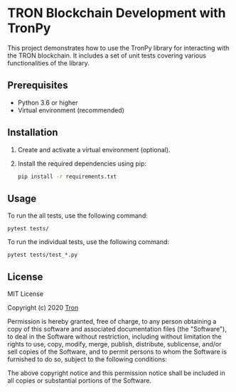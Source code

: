 # TRON Blockchain Development with TronPy

This project demonstrates how to use the TronPy library for interacting with the TRON blockchain. It includes a set of unit tests covering various functionalities of the library.

## Prerequisites

- Python 3.6 or higher
- Virtual environment (recommended)

## Installation

1. Create and activate a virtual environment (optional).
2. Install the required dependencies using pip:

   ```bash
   pip install -r requirements.txt
   ```

## Usage

To run the all tests, use the following command:

```pytest tests/```

To run the individual tests, use the following command:

```pytest tests/test_*.py```


## License

MIT License

Copyright (c) 2020 [Tron](hhttps://github.com/tronprotocol)

Permission is hereby granted, free of charge, to any person obtaining a copy
of this software and associated documentation files (the "Software"), to deal
in the Software without restriction, including without limitation the rights
to use, copy, modify, merge, publish, distribute, sublicense, and/or sell
copies of the Software, and to permit persons to whom the Software is
furnished to do so, subject to the following conditions:

The above copyright notice and this permission notice shall be included in all
copies or substantial portions of the Software.
